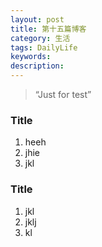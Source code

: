 ```yaml
---
layout: post
title: 第十五篇博客
category: 生活
tags: DailyLife
keywords:
description:
---
```


> “Just for test”

### Title

1. heeh
2. jhie
3. jkl


### Title

1. jkl
2. jklj
3. kl



